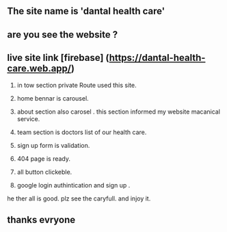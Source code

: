 
## The site name is 'dantal health care'

## are you see the website ? 
## live site link [firebase] (https://dantal-health-care.web.app/)

1. in tow section private Route used this site.

2. home bennar is carousel.

3. about section also carosel . this section informed my website macanical service.

4. team section is doctors list of our health care.

5. sign up form is validation.

6. 404 page is ready.

7. all button clickeble.

8. google login authintication and sign up .



he ther all is good. plz see the caryfull. and injoy it.

## thanks evryone


